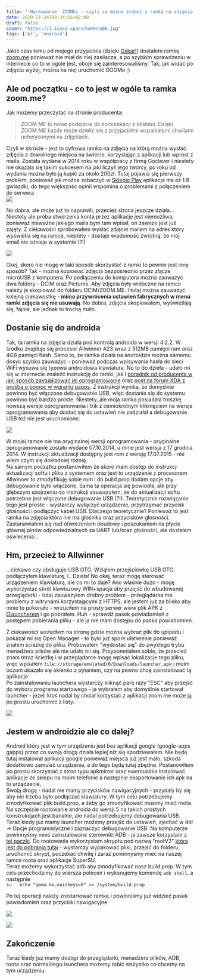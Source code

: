 ```yaml
---
title: "'Hackowanie' ZOOMki - czyli co można zrobić z ramką na zdjęcia Zoom.me"
date: 2020-11-24T00:24:56+02:00
draft: false
cover: "https://i.issei.space/nnKHrwB6.jpg"
tags: ['pl', 'android']
---
```


Jakiś czas temu od mojego przyjaciela (dzięki [Oskar!](https://www.instagram.com/oskarhyung/)) dostałem ramkę [zoom.me](https://zoom.me) ponieważ nie miał do niej zasilacza, a po szybkim sprawdzeniu w internecie co to w ogóle jest, oboje się zainteresowaliśmy. Tak, jak widać po zdjęciu wyżej, można na niej uruchomić DOOMa ;)

## Ale od początku - co to jest w ogóle ta ramka zoom.me?

Jak możemy przeczytać na stronie producenta:

> ZOOM.ME to nowe podejście do komunikacji z bliskimi. Dzięki ZOOM.ME każdy może dzielić się z przyjaciółmi wspaniałymi chwilami uchwyconymi na zdjęciach.

Czyli w skrócie - jest to cyfrowa ramka na zdjęcia na którą można wysłać zdjęcia z dowolnego miejsca na świecie, korzystając z aplikacji lub wprost z maila. Została wydana w 2014 roku w współpracy z firmą Goclever i niestety nie okazała się takim sukcesem na jaki liczyli jego twórcy, po roku od wydania można było ją kupić za około 200zł. Tutaj pojawia się pierwszy problem, ponieważ jak można zobaczyć w [Sklepie Play](https://play.google.com/store/apps/details?id=me.zoom.asender) aplikacja ma aż 1.8 gwiazdki, do tego większość opinii wspomina o problemami z połączeniem do serwera  
![](https://i.issei.space/LNeGaGHf.png) 

No dobra, ale może już to naprawili, przecież strona jeszcze działa... Niestety ale próba stworzenia konta przez aplikacje jest niemożliwa, ponieważ nieważne jakiego maila bym tam wpisał, on zawsze jest już zajęty. Z ciekawości spróbowałem wysłać zdjęcie mailem na adres który wyświetla się na ramce, niestety - dostaje wiadomość zwrotną, że mój email nie istnieje w systemie (?!)  


![](https://i.issei.space/36RWEPbI.png)


Okej, skoro nie mogę w taki sposób skorzystać z ramki to pewnie jest inny sposób? Tak - można kopiować zdjęcia bezpośrednio przez złącze microUSB z komputera. Po podłączeniu do komputera można zauważyć dwa foldery - DCIM oraz Pictures. Aby zdjęcia były widoczne na ramce należy je skopiować do folderu DCIM/ZOOM.ME. I tutaj można zauważyć kolejną ciekawostkę - **mimo przywrócenia ustawień fabrycznych w menu ramki zdjęcia się nie usuwają**. No dobra, zdjęcia skopiowałem, wyświetlają się, fajnie, ale jednak to trochę mało.  

## Dostanie się do androida

Tak, ta ramka na zdjęcia działa pod kontrolą androida w wersji 4.2.2\. W środku znajduje się procesor Allwinner A23 wraz z 512MB pamięci ram oraz 4GB pamięci flash. Samo to, że ramka działa na androidzie można samemu dosyć szybko zauważyć - ponieważ podczas wpisywania hasła do sieci WiFi wysuwa się typowa androidowa klawiatura. No to do dzieła - udało mi się w internecie znaleźć instrukcję do ramki, jak i [poradnik od producenta w jaki sposób zaktualizować jej oprogramowanie](http://downloadfiles.goclever.com/Tablet/Zoom_me/ZOOM.ME_WiFi_Zmiana_Oprogramowania.pdf) oraz [post na forum XDA z prośbą o pomoc w wgraniu gapps](https://forum.xda-developers.com/android/help/goclever-zoom-gapps-t3873801). Z instrukcji wynika, że domyślnie powinno być włączone debugowanie USB, więc dostanie się do systemu powinno być bardzo proste. Niestety, ale moja ramka posiadała troszkę nowszą wersje oprogramowania i trik z ośmiokrotnym kliknięciem na wersje oprogramowania aby dostać się do ustawień nie zadziałał a debugowanie USB też nie jest uruchomione.  


![](https://i.issei.space/Eipv7J9R.png) 

W mojej ramce nie ma oryginalnej wersji oprogramowania - oryginalne oprogramowanie zostało wydane 07.10.2014, u mnie jest wersja z 17 grudnia 2014\. W instrukcji aktualizacji dostępny jest rom z wersją 17.07.2015 - nie wiem czym się dokładniej różnią.  
Na samym początku postanowiłem że skoro mam dostęp do instrukcji aktualizacji softu i pliku z systemem oraz jest to urządzenie z procesorem Allwinner to zmodyfikuję sobie rom i do build.prop dodam opcje aby debugowanie było włączone. Sama ta operacja się powiodła, ale przy głębszym spojrzeniu do instrukcji zauważyłem, że do aktualizacji softu potrzebne jest włączone debugowanie USB (?!). Teoretycznie rozwiązanie tego jest proste - wystarczy wyłączyć urządzenie, przytrzymać przycisk głośności i podłączyć kabel USB. Dlaczego teoretycznie? Ponieważ to jest ramka na zdjęcia która nie ma głośnika oraz przycisków głośności. Zastanawiałem się nad otworzeniem obudowy i poszukaniem na płycie głównej pinów odpowiedzialnych za UART lub/oraz głośności, ale dostałem oświecenia...  

## Hm, przecież to Allwinner

...ciekawe czy obsługuje USB OTG. Wziąłem przejściówkę USB OTG, podłączyłem klawiaturę, i.. Działa! No okej, teraz mogę sterować urządzeniem klawiaturą, ale co mi to daje? Ano właśnie dużo - mogę wykorzystać skrót klawiszowy WIN+spacja aby przejść do wbudowanej przeglądarki - tutaj zauważyłem drobny problem - przeglądarka ma problemy z witrynami korzystającymi z HTTPS, ale jestem już za blisko aby mnie to pokonało - wrzuciłem na prosty serwer www plik APK z [Olauncherem](https://github.com/tanujnotes/Olauncher) i go pobrałem. Huh - sprawdź pasek powiadomień z postępem pobierania pliku - ale ja nie mam dostępu do paska powiadomień.  

Z ciekawości wszedłem na stronę gdzie można wybrać plik do uploadu i pokazał mi się Open Manager - to było już spore ułatwienie ponieważ znałem ścieżkę do pliku. Próbowałem "wydostać się" do zwykłego trybu menadżera plików ale nie udało mi się. Przypomniałem sobie, że przecież znam teraz ścieżkę i w przeglądarce mogę wpisać lokalizacje tego pliku, więc wpisałem `file://storage/emulated/0/Downloads/launcher.apk` i moim oczom ukazało się okienko z pytaniem, czy na pewno chcę zainstalować tą aplikacje  
Po zainstalowaniu launchera wystarczy kliknąć parę razy "ESC" aby przejść do wyboru programu startowego - ja wybrałem aby domyślnie startował launcher - jeżeli ktoś nadal by chciał korzystać z aplikacji zoom.me może ją po prostu uruchomić z listy. 

![](https://i.issei.space/00f1fFSU.jpg)

## Jestem w androidzie ale co dalej?

Android który jest w tym urządzeniu jest bez aplikacji google (google-apps gapps) przez co swoją drogą działa lepiej niż się spodziewałem. Nie będę tutaj instalował aplikacji google ponieważ miejsca już jest mało, szkoda dodatkowo zamulać urządzenia, a do tego będą tutaj zbędne. Postanowiłem po prostu skorzystać z stron typu apkmirror oraz ewentualnie instalować aplikacje ze sklepu na moim telefonie a następnie eksportowanie ich apk na to urządzenie.  
Swoją drogą - nadal nie mamy przycisków nawigacyjnych - przydały by się aby nie trzeba było podłączać klawiatury. W tym celu potrzebujemy zmodyfikować plik build.prop, a żeby go zmodyfikować musimy mieć roota.  
Na szczęście rootowanie androida do wersji 5 na takich prostych konstrukcjach jest banalne, ale nadal potrzebujemy debugowania USB. Teraz kiedy już mamy launcher możemy przejść do ustawień, zjechać w dół -> Opcje programistyczne i zaznaczyć debugowanie USB. Na komputerze powinnyśmy mieć zainstalowane sterowniki ADB - ja zawsze korzystam z [tej paczki](https://forum.xda-developers.com/showthread.php?t=2588979). Do rootowania wykorzystam skryptu pod nazwą "rootV2" [która jest do pobrania tutaj](https://www.mediafire.com/download/12b1y3aw0k5dhkx/RootV2.rar) - wystarczy wypakować pliki, przejść do folderu, uruchomić skrypt, poczekać chwilę i zaraz powinnyśmy mieć na naszej ramce roota oraz aplikacje SuperSU.  
Teraz możemy wykorzystać adb aby zmodyfikować nasz build.prop. W tym celu przechodzimy do wiersza poleceń i wykonujemy komendę `adb shell`, a następnie  
`su  
echo "qemu.hw.mainkeys=0" >> /system/build.prop`  

Po tej operacji należy zrestartować ramkę i powinniśmy już widzieć pasek powiadomień oraz przyciski nawigacyjne  


![](https://i.issei.space/TjqlR0Qq.png) 

![](https://i.issei.space/zvhXlQMt.png)

## Zakończenie

Teraz kiedy już mamy dostęp do przeglądarki, menadżera plików, ADB, roota oraz normalnego launchera możemy robić wszystko co chcemy na tym urządzeniu.